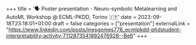 +++
title = '🗣 Poster presentation - Neuro-symbolic Metalearning and AutoML Workshop @ ECML-PKDD, Torino 🇮🇹'
date = 2023-09-18T23:18:01+01:00
draft = false
categories = ["presentation"]
externalLink = "https://www.linkedin.com/posts/inesgomes778_ecmlpkdd-phdstudent-interpretability-activity-7112873541892476928--Be6"
+++
